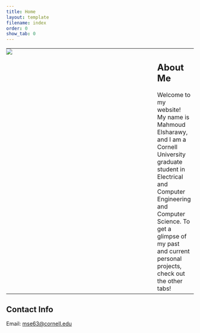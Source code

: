```yaml
---
title: Home
layout: template
filename: index
order: 0
show_tab: 0
--- 
```


<table style="border:none">
    <tr style="border:none">
        <td style="padding:0px;border:none;width:400px;vertical-align:top"><img src = "Mahmoud.jpg"></td>
        <td style="border:none;vertical-align:top">
            <h2>About Me</h2>
Welcome to my website! My name is Mahmoud Elsharawy, and I am a Cornell University graduate student in Electrical and Computer Engineering and Computer Science. To get a glimpse of my past and current personal projects, check out the other tabs!
        </td>
    </tr>
</table>

## Contact Info
Email: mse63@cornell.edu
